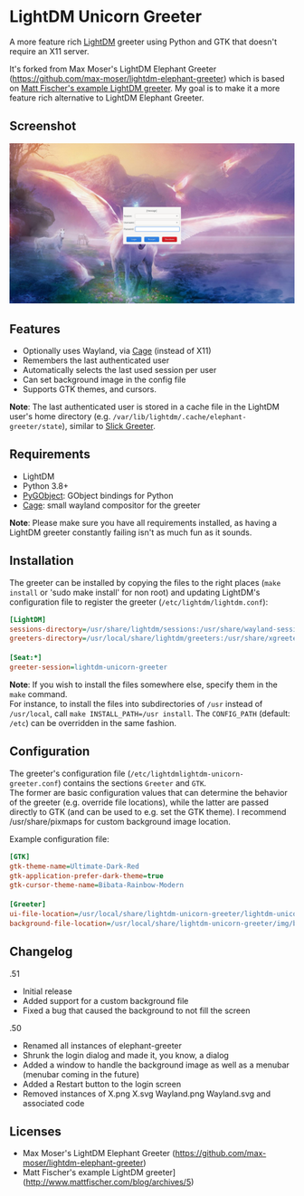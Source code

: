 # LightDM Unicorn Greeter

A more feature rich [LightDM](https://github.com/canonical/lightdm) greeter using Python and GTK that doesn't require an X11 server.

It's forked from Max Moser's LightDM Elephant Greeter (https://github.com/max-moser/lightdm-elephant-greeter) which is based on [Matt Fischer's example LightDM greeter](http://www.mattfischer.com/blog/archives/5).  My goal is to make it a more feature rich alternative to LightDM Elephant Greeter.


## Screenshot

![Screenshot](./default.png?raw=true "Screenshot")


## Features

* Optionally uses Wayland, via [Cage](https://www.hjdskes.nl/projects/cage/) (instead of X11)
* Remembers the last authenticated user
* Automatically selects the last used session per user
* Can set background image in the config file
* Supports GTK themes, and cursors.

**Note**: The last authenticated user is stored in a cache file in the LightDM user's home directory (e.g. `/var/lib/lightdm/.cache/elephant-greeter/state`), similar to [Slick Greeter](https://github.com/linuxmint/slick-greeter/blob/ae927483c5dcf3ae898b3f0849e3770cfa04afa1/src/user-list.vala#L1026).


## Requirements

* LightDM
* Python 3.8+
* [PyGObject](https://pygobject.readthedocs.io/en/latest/index.html): GObject bindings for Python
* [Cage](https://www.hjdskes.nl/projects/cage/): small wayland compositor for the greeter

**Note**: Please make sure you have all requirements installed, as having a LightDM greeter constantly failing isn't as much fun as it sounds.


## Installation

The greeter can be installed by copying the files to the right places (`make install` or 'sudo make install' for non root) and updating LightDM's configuration file to register the greeter (`/etc/lightdm/lightdm.conf`):
```ini
[LightDM]
sessions-directory=/usr/share/lightdm/sessions:/usr/share/wayland-sessions:/usr/share/xsessions
greeters-directory=/usr/local/share/lightdm/greeters:/usr/share/xgreeters

[Seat:*]
greeter-session=lightdm-unicorn-greeter
```

**Note**: If you wish to install the files somewhere else, specify them in the `make` command.  
For instance, to install the files into subdirectories of `/usr` instead of `/usr/local`, call `make INSTALL_PATH=/usr install`.
The `CONFIG_PATH` (default: `/etc`) can be overridden in the same fashion.


## Configuration

The greeter's configuration file (`/etc/lightdmlightdm-unicorn-greeter.conf`) contains the sections `Greeter` and `GTK`.  
The former are basic configuration values that can determine the behavior of the greeter (e.g. override file locations), while the latter are passed directly to GTK (and can be used to e.g. set the GTK theme).  I recommend /usr/share/pixmaps for custom background image location.

Example configuration file:
```ini
[GTK]
gtk-theme-name=Ultimate-Dark-Red
gtk-application-prefer-dark-theme=true
gtk-cursor-theme-name=Bibata-Rainbow-Modern

[Greeter]
ui-file-location=/usr/local/share/lightdm-unicorn-greeter/lightdm-unicorn-greeter.ui
background-file-location=/usr/local/share/lightdm-unicorn-greeter/img/back.jpg
```


## Changelog

.51
* Initial release
* Added support for a custom background file
* Fixed a bug that caused the background to not fill the screen

.50
* Renamed all instances of elephant-greeter
* Shrunk the login dialog and made it, you know, a dialog
* Added a window to handle the background image as well as a menubar (menubar coming in the future)
* Added a Restart button to the login screen
* Removed instances of X.png X.svg Wayland.png Wayland.svg and associated code

## Licenses

* Max Moser's LightDM Elephant Greeter (https://github.com/max-moser/lightdm-elephant-greeter)
* Matt Fischer's example LightDM greeter](http://www.mattfischer.com/blog/archives/5)
